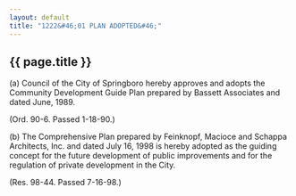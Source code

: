 ```yaml
---
layout: default 
title: "1222&#46;01 PLAN ADOPTED&#46;"
---
```


{{ page.title }}
----------------

​(a) Council of the City of Springboro hereby approves and adopts the
Community Development Guide Plan prepared by Bassett Associates and
dated June, 1989.

(Ord. 90-6. Passed 1-18-90.)

​(b) The Comprehensive Plan prepared by Feinknopf, Macioce and Schappa
Architects, Inc. and dated July 16, 1998 is hereby adopted as the
guiding concept for the future development of public improvements and
for the regulation of private development in the City.

(Res. 98-44. Passed 7-16-98.)
